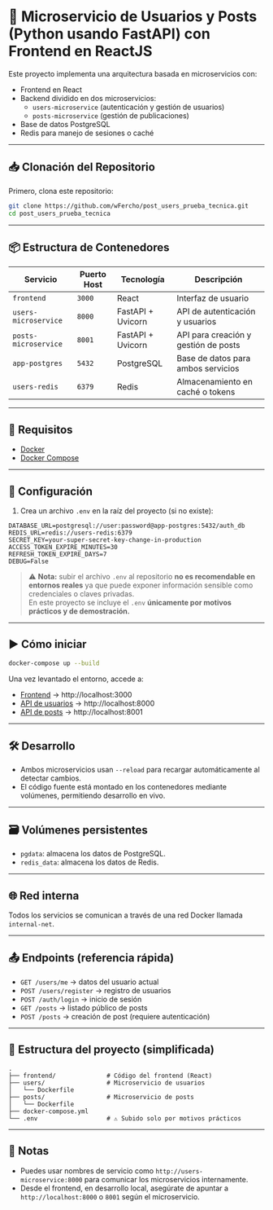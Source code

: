 # 🧩 Microservicio de Usuarios y Posts (Python usando FastAPI) con Frontend en ReactJS

Este proyecto implementa una arquitectura basada en microservicios con:

- Frontend en React
- Backend dividido en dos microservicios:
  - `users-microservice` (autenticación y gestión de usuarios)
  - `posts-microservice` (gestión de publicaciones)
- Base de datos PostgreSQL
- Redis para manejo de sesiones o caché

---

## 📥 Clonación del Repositorio

Primero, clona este repositorio:

```bash
git clone https://github.com/wFercho/post_users_prueba_tecnica.git
cd post_users_prueba_tecnica
```

---

## 📦 Estructura de Contenedores

| Servicio              | Puerto Host | Tecnología       | Descripción                        |
|-----------------------|-------------|------------------|------------------------------------|
| `frontend`            | `3000`      | React            | Interfaz de usuario                |
| `users-microservice`  | `8000`      | FastAPI + Uvicorn| API de autenticación y usuarios    |
| `posts-microservice`  | `8001`      | FastAPI + Uvicorn| API para creación y gestión de posts |
| `app-postgres`        | `5432`      | PostgreSQL       | Base de datos para ambos servicios |
| `users-redis`         | `6379`      | Redis            | Almacenamiento en caché o tokens   |

---

## 🚀 Requisitos

- [Docker](https://www.docker.com/)
- [Docker Compose](https://docs.docker.com/compose/)

---

## 🔧 Configuración

1. Crea un archivo `.env` en la raíz del proyecto (si no existe):

```env
DATABASE_URL=postgresql://user:password@app-postgres:5432/auth_db
REDIS_URL=redis://users-redis:6379
SECRET_KEY=your-super-secret-key-change-in-production
ACCESS_TOKEN_EXPIRE_MINUTES=30
REFRESH_TOKEN_EXPIRE_DAYS=7
DEBUG=False
```

> ⚠️ **Nota:** subir el archivo `.env` al repositorio **no es recomendable en entornos reales** ya que puede exponer información sensible como credenciales o claves privadas.  
> En este proyecto se incluye el `.env` **únicamente por motivos prácticos y de demostración.**

---

## ▶️ Cómo iniciar

```bash
docker-compose up --build
```

Una vez levantado el entorno, accede a:

- [Frontend](http://localhost:3000/login) → http://localhost:3000  
- [API de usuarios](http://localhost:8000/health) → http://localhost:8000  
- [API de posts](http://localhost:8001/health) → http://localhost:8001  

---

## 🛠️ Desarrollo

- Ambos microservicios usan `--reload` para recargar automáticamente al detectar cambios.
- El código fuente está montado en los contenedores mediante volúmenes, permitiendo desarrollo en vivo.

---

## 🗃️ Volúmenes persistentes

- `pgdata`: almacena los datos de PostgreSQL.
- `redis_data`: almacena los datos de Redis.

---

## 🌐 Red interna

Todos los servicios se comunican a través de una red Docker llamada `internal-net`.

---

## 📤 Endpoints (referencia rápida)

- `GET /users/me` → datos del usuario actual
- `POST /users/register` → registro de usuarios
- `POST /auth/login` → inicio de sesión
- `GET /posts` → listado público de posts
- `POST /posts` → creación de post (requiere autenticación)

---

## 📁 Estructura del proyecto (simplificada)

```
.
├── frontend/              # Código del frontend (React)
├── users/                 # Microservicio de usuarios
│   └── Dockerfile
├── posts/                 # Microservicio de posts
│   └── Dockerfile
├── docker-compose.yml
└── .env                   # ⚠️ Subido solo por motivos prácticos
```

---

## 📌 Notas

- Puedes usar nombres de servicio como `http://users-microservice:8000` para comunicar los microservicios internamente.
- Desde el frontend, en desarrollo local, asegúrate de apuntar a `http://localhost:8000` o `8001` según el microservicio.
